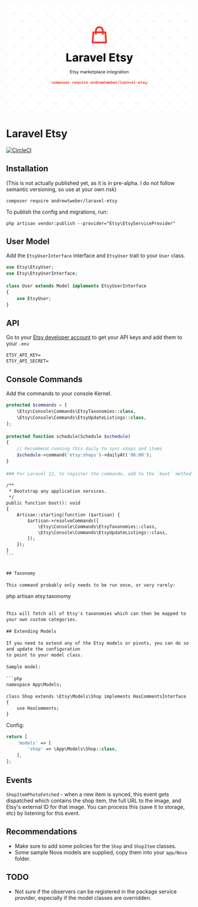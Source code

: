 [![Laravel Etsy](https://raw.githubusercontent.com/andrewtweber/laravel-etsy/master/art/banner.png)](https://andrew.cool)

# Laravel Etsy

[![CircleCI](https://dl.circleci.com/status-badge/img/gh/andrewtweber/laravel-etsy/tree/master.svg?style=shield)](https://dl.circleci.com/status-badge/redirect/gh/andrewtweber/laravel-etsy/tree/master)

## Installation

(This is not actually published yet, as it is in pre-alpha. I do not follow semantic versioning, so use at your own risk)


```
composer require andrewtweber/laravel-etsy
```

To publish the config and migrations, run:

```
php artisan vendor:publish --provider="Etsy\EtsyServiceProvider" 
```

## User Model

Add the `EtsyUserInterface` interface and `EtsyUser` trait to your `User` class.

```php
use Etsy\EtsyUser;
use Etsy\EtsyUserInterface;

class User extends Model implements EtsyUserInterface
{
    use EtsyUser;
}
```

## API

Go to your [Etsy developer account](https://www.etsy.com/developers/your-apps) to get your API keys and
add them to your `.env`

```
ETSY_API_KEY=
ETSY_API_SECRET=
```

## Console Commands

Add the commands to your console Kernel.

```php
protected $commands = [
    \Etsy\Console\Commands\EtsyTaxonomies::class,
    \Etsy\Console\Commands\EtsyUpdateListings::class,
];

protected function schedule(Schedule $schedule)
{
    // Recommend running this daily to sync shops and items
    $schedule->command('etsy:shops')->dailyAt('06:00');
}

### For Laravel 12, to register the commands, add to the `boot` method within `AppServiceProvider`

```
    /**
     * Bootstrap any application services.
     */
    public function boot(): void
    {
        Artisan::starting(function ($artisan) {
            $artisan->resolveCommands([
                \Etsy\Console\Commands\EtsyTaxonomies::class,
                \Etsy\Console\Commands\EtsyUpdateListings::class,
            ]);
        });
    }
    ```


```

## Taxonomy

This command probably only needs to be run once, or very rarely:

```
php artisan etsy:taxonomy
```

This will fetch all of Etsy's taxonomies which can then be mapped to your own custom categories.

## Extending Models

If you need to extend any of the Etsy models or pivots, you can do so and update the configuration
to point to your model class.

Sample model:

```php
namespace App\Models;

class Shop extends \Etsy\Models\Shop implements HasCommentsInterface
{
    use HasComments;
}
```

Config:

```php
return [
    'models' => [
        'shop' => \App\Models\Shop::class,
    ],
];
```

## Events

`ShopItemPhotoFetched` - when a new item is synced, this event gets dispatched which contains the
shop item, the full URL to the image, and Etsy's external ID for that image. You can process this
(save it to storage, etc) by listening for this event.

## Recommendations

* Make sure to add some policies for the `Shop` and `ShopItem` classes.
* Some sample Nova models are supplied, copy them into your `app/Nova` folder.

## TODO

* Not sure if the observers can be registered in the package service provider, especially if the model classes are
  overridden.
